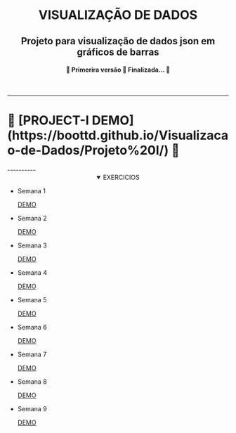 <h1 align="center">VISUALIZAÇÃO DE DADOS</h1>

<h2 align="center">  Projeto para visualização de dados json em gráficos de barras</h2>
<h4 align="center"> 
	🚧  Primerira versão 🚀 Finalizada...  🚧
</h4>
</br>

----------
<h1>🌈
[PROJECT-I DEMO](https://boottd.github.io/Visualizacao-de-Dados/Projeto%20I/)
🌈 </h1>
----------
</br>
<details open>
<summary align="center">EXERCICIOS</summary>
<ul>
<li> Semana 1</li>

[DEMO](https://boottd.github.io/Visualizacao-de-Dados/Semana1/index.html)

<li> Semana 2</li>
	
[DEMO](https://boottd.github.io/Visualizacao-de-Dados/Semana2/index.html)
	
<li> Semana 3</li>
	
[DEMO](https://boottd.github.io/Visualizacao-de-Dados/Semana3/index.html)
	
<li> Semana 4</li>

[DEMO](https://boottd.github.io/Visualizacao-de-Dados/Semana4/index.html)

<li> Semana 5</li>

[DEMO](https://boottd.github.io/Visualizacao-de-Dados/Semana5/index.html)

<li> Semana 6</li>

[DEMO](https://boottd.github.io/Visualizacao-de-Dados/Semana6/index.html)

<li> Semana 7</li>

[DEMO](https://boottd.github.io/Visualizacao-de-Dados/Semana7/index.html)

<li> Semana 8</li>

[DEMO](https://boottd.github.io/Visualizacao-de-Dados/Semana8/index.html)

<li> Semana 9</li>

[DEMO](https://boottd.github.io/Visualizacao-de-Dados/Semana9/index.html)

</details>





